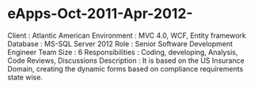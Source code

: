 # eApps-Oct-2011-Apr-2012-
Client                   :          Atlantic American
Environment              :          MVC 4.0, WCF, Entity framework
Database		             :	        MS-SQL Server 2012
Role			               :	        Senior Software Development Engineer
Team Size		             :	        6
Responsibilities	       :	        Coding, developing, Analysis, Code Reviews, Discussions
Description		           :	        It is based on the US Insurance Domain, creating the dynamic forms based on compliance requirements   
                                    state wise.

